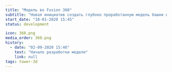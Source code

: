 ```yaml
---
title: "Модель во Fusion 360"
subtitle: "Новая инициатив создать глубоко проработанную модель башни в специализированной программе инженерного проектирования"
start_date: "10-01-2020 15:45"
status: development

icon: 360.png
media_order: 360.png
history:
  - date: "02-09-2020 15:46"
    text: "Начало разработки модели"
    link: null
tags: tower-3d
---
```

